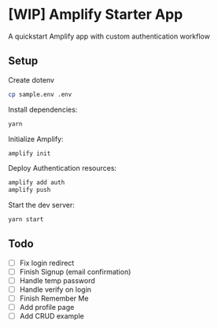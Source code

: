 # [WIP] Amplify Starter App

A quickstart Amplify app with custom authentication workflow

## Setup

Create dotenv
```sh
cp sample.env .env
```

Install dependencies:
```sh
yarn
```

Initialize Amplify:
```sh
amplify init
```

Deploy Authentication resources:
```sh
amplify add auth
amplify push
```

Start the dev server:
```sh
yarn start
```

## Todo

- [ ] Fix login redirect
- [ ] Finish Signup (email confirmation)
- [ ] Handle temp password
- [ ] Handle verify on login
- [ ] Finish Remember Me
- [ ] Add profile page
- [ ] Add CRUD example
